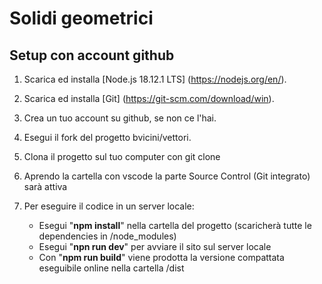 # Solidi geometrici

## Setup con account github

1. Scarica ed installa [Node.js 18.12.1 LTS] (https://nodejs.org/en/).
2. Scarica ed installa [Git] (https://git-scm.com/download/win).
3. Crea un tuo account su github, se non ce l'hai.
4. Esegui il fork del progetto bvicini/vettori.
5. Clona il progetto sul tuo computer con git clone
6. Aprendo la cartella con vscode la parte Source Control (Git integrato) sarà attiva

7. Per eseguire il codice in un server locale:
   * Esegui "**npm install**" nella cartella del progetto (scaricherà tutte le dependencies in /node_modules)
   * Esegui "**npn run dev**" per avviare il sito sul server locale
   * Con "**npm run build**" viene prodotta la versione compattata eseguibile online nella cartella /dist
